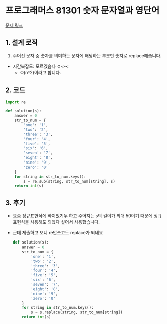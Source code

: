 # 프로그래머스 81301 숫자 문자열과 영단어

[문제 링크](https://programmers.co.kr/learn/courses/30/lessons/81301)

## 1. 설계 로직

1. 주어진 문자 중 숫자를 의미하는 문자에 해당하는 부분만 숫자로 replace해줍니다.



- 시간복잡도: 모르겠슴다 ㅇ<-<
  - O(n^2)이라고 합니다.

## 2. 코드

```python
import re

def solution(s):
    answer = 0
    str_to_num = {
        'one': '1',
        'two': '2',
        'three': '3',
        'four': '4',
        'five': '5',
        'six': '6',
        'seven': '7',
        'eight': '8',
        'nine': '9',
        'zero': '0'
    }
    for string in str_to_num.keys():
        s = re.sub(string, str_to_num[string], s)
    return int(s)
```

## 3. 후기

- 요즘 정규표현식에 빠져있기두 하고 주어지는 s의 길이가 최대 50이기 때문에 정규표현식을 사용해도 되겠다 싶어서 사용했습니다.



- 근데 제출하고 보니 re안쓰고도 replace가 되네요

  ```python
  def solution(s):
      answer = 0
      str_to_num = {
          'one': '1',
          'two': '2',
          'three': '3',
          'four': '4',
          'five': '5',
          'six': '6',
          'seven': '7',
          'eight': '8',
          'nine': '9',
          'zero': '0'
      }
      for string in str_to_num.keys():
          s = s.replace(string, str_to_num[string])
      return int(s)
  ```

  